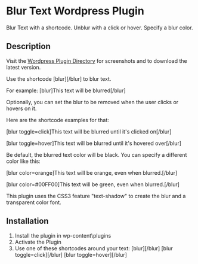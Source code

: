 # Blur Text Wordpress Plugin

Blur Text with a shortcode.  Unblur with a click or hover.  Specify a blur color.

## Description

Visit the [Wordpress Plugin Directory](https://wordpress.org/plugins/blur-text/screenshots/) for screenshots and to download the latest version.

Use the shortcode [blur][/blur] to blur text.

For example:
[blur]This text will be blurred[/blur]

Optionally, you can set the blur to be removed when the user clicks or hovers on it.

Here are the shortcode examples for that:

[blur toggle=click]This text will be blurred until it's clicked on[/blur]

[blur toggle=hover]This text will be blurred until it's hovered over[/blur]

Be default, the blurred text color will be black.  You can specify a different color like this:

[blur color=orange]This text will be orange, even when blurred.[/blur]

[blur color=#00FF00]This text will be green, even when blurred.[/blur]

This plugin uses the CSS3 feature "text-shadow" to create the blur and a transparent color font.

## Installation

1. Install the plugin in wp-content\plugins
2. Activate the Plugin
3. Use one of these shortcodes around your text:
[blur][/blur]
[blur toggle=click][/blur]
[blur toggle=hover][/blur]
